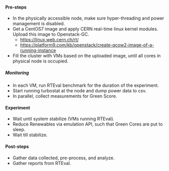 #### Pre-steps
- In the physically accessible node, make sure hyper-threading and power management is disabled.
- Get a CentOS7 image and apply CERN real-time linux kernel modules. Upload this image to Openstack-GC.
  - https://linux.web.cern.ch/rt/
  - https://platform9.com/kb/openstack/create-qcow2-image-of-a-running-instance
- Fill the cluster with VMs based on the uploaded image, until all cores in physical node is occupied.

##### Monitoring
- In each VM, run RTEval benchmark for the duration of the experiment.
- Start running turbostat at the node and dump power data to csv.
- In parallel, collect measurements for Green Score.

#### Experiment
- Wait until system stabilize (VMs running RTEval).
- Reduce Renewables via emulation API, such that Green Cores are put to sleep.
- Wait till stabilize.

#### Post-steps
- Gather data collected, pre-process, and analyze.
- Gather reports from RTEval.
